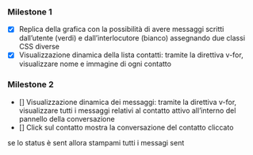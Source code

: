 ### Milestone 1
- [x] Replica della grafica con la possibilità di avere messaggi scritti dall’utente (verdi) e dall’interlocutore (bianco) assegnando due classi CSS diverse
- [x] Visualizzazione dinamica della lista contatti: tramite la direttiva v-for, visualizzare nome e immagine di ogni contatto

### Milestone 2
- [] Visualizzazione dinamica dei messaggi: tramite la direttiva v-for, visualizzare tutti i messaggi relativi al contatto attivo all’interno del pannello della conversazione
- [] Click sul contatto mostra la conversazione del contatto cliccato


se lo status è sent allora stampami tutti i messagi sent 
